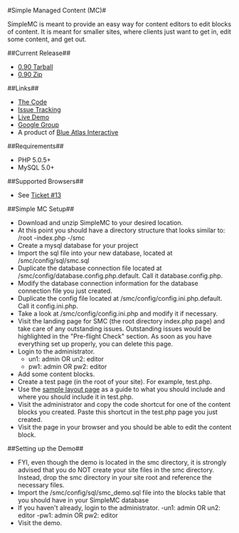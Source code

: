 #Simple Managed Content (MC)#

SimpleMC is meant to provide an easy way for content editors to edit blocks of content. It is meant for smaller sites, where clients just want to get in, edit some content, and get out.

##Current Release##
* [0.90 Tarball](http://github.com/leveille/simple-mc/tarball/0.90)
* [0.90 Zip](http://github.com/leveille/simple-mc/zipball/0.90)

##Links##

* [The Code](http://github.com/leveille/simple-mc/tree/master "The Code")
* [Issue Tracking](http://leveille.lighthouseapp.com/projects/24238-simple-mc/overview "Issue Tracking")
* [Live Demo](http://smc.jasonleveille.com/ "Live Demo")
* [Google Group](http://groups.google.com/group/simple_mc "Google Group")
* A product of [Blue Atlas Interactive](http://www.blueatlas.com/ "Blue Atlas Interactive")

##Requirements##

* PHP 5.0.5+
* MySQL 5.0+

##Supported Browsers##
* See [Ticket #13](http://leveille.lighthouseapp.com/projects/24238/tickets/13-browser-testing "Ticket 13")

##Simple MC Setup##
* Download and unzip SimpleMC to your desired location.
* At this point you should have a directory structure that looks similar to:
    /root
        -index.php
        -/smc
* Create a mysql database for your project
* Import the sql file into your new database, located at /smc/config/sql/smc.sql
* Duplicate the database connection file located at /smc/config/database.config.php.default. Call it database.config.php.
* Modify the database connection information for the database connection file you just created.
* Duplicate the config file located at /smc/config/config.ini.php.default. Call it config.ini.php.
* Take a look at /smc/config/config.ini.php and modify it if necessary.
* Visit the landing page for SMC (the root directory index.php page) and take care of any outstanding issues.  Outstanding issues would be highlighted in the "Pre-flight Check" section.  As soon as you have everything set up properly, you can delete this page.
* Login to the administrator.
    - un1: admin OR un2: editor
    - pw1: admin OR pw2: editor
* Add some content blocks.
* Create a test page (in the root of your site).  For example, test.php.
* Use the [sample layout page](http://github.com/leveille/simple-mc/blob/04f112384fcc52bbb5ea0143742587f549a43854/smc/core/docs/usage.txt "sample layout page") as a guide to what you should include and where you should include it in test.php.
* Visit the administrator and copy the code shortcut for one of the content blocks you created.  Paste this shortcut in the test.php page you just created.
* Visit the page in your browser and you should be able to edit the content block.

##Setting up the Demo##
* FYI, even though the demo is located in the smc directory, it is strongly advised that you do NOT create your site files in the smc directory. Instead, drop the smc directory in your site root and reference the necessary files.
* Import the /smc/config/sql/smc_demo.sql file into the blocks table that you should have in your SimpleMC database
* If you haven't already, login to the administrator.
    -un1: admin OR un2: editor
    -pw1: admin OR pw2: editor
* Visit the demo.

